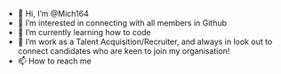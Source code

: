 - 👋 Hi, I’m @Mich164
- 👀 I’m interested in connecting with all members in Github
- 🌱 I’m currently learning how to code
- 💞️ I’m work as a Talent Acquisition/Recruiter, and always in look out to connect candidates who are keen to join my organisation!
- 📫 How to reach me 

<!---
Mich164/Mich164 is a ✨ special ✨ repository because its `README.md` (this file) appears on your GitHub profile.
You can click the Preview link to take a look at your changes.
--->

